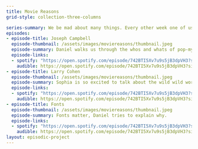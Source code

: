 ```yaml
---
title: Movie Reasons
grid-style: collection-three-columns

series-summary: We be mad about many things. Every other week one of us will present something we care about to the other and discuss.
episodes:
- episode-title: Joseph Campbell
  episode-thumbnail: /assets/images/moviereasons/thumbnail.jpeg
  episode-summary: Daniel walks us through the whos and whats of pop-mythologist Joseph Campbell and why he be a hack.
  episode-links:
  - spotify: "https://open.spotify.com/episode/742BTI5Xv7u9s5jB3dpVH3?si=c4f889bafdd54c04" 
    audible: https://open.spotify.com/episode/742BTI5Xv7u9s5jB3dpVH3?si=c4f889bafdd54c04
- episode-title: Larry Cohen
  episode-thumbnail: /assets/images/moviereasons/thumbnail.jpeg
  episode-summary: Sophia is so excited to talk about the wild wild world of Larry Cohen.
  episode-links:
  - spotify: "https://open.spotify.com/episode/742BTI5Xv7u9s5jB3dpVH3?si=c4f889bafdd54c04" 
    audible: https://open.spotify.com/episode/742BTI5Xv7u9s5jB3dpVH3?si=c4f889bafdd54c04
- episode-title: Fonts
  episode-thumbnail: /assets/images/moviereasons/thumbnail.jpeg
  episode-summary: Fonts matter, Daniel tries to explain why.
  episode-links:
  - spotify: "https://open.spotify.com/episode/742BTI5Xv7u9s5jB3dpVH3?si=c4f889bafdd54c04" 
    audible: https://open.spotify.com/episode/742BTI5Xv7u9s5jB3dpVH3?si=c4f889bafdd54c04
layout: episodic-project
---
```

